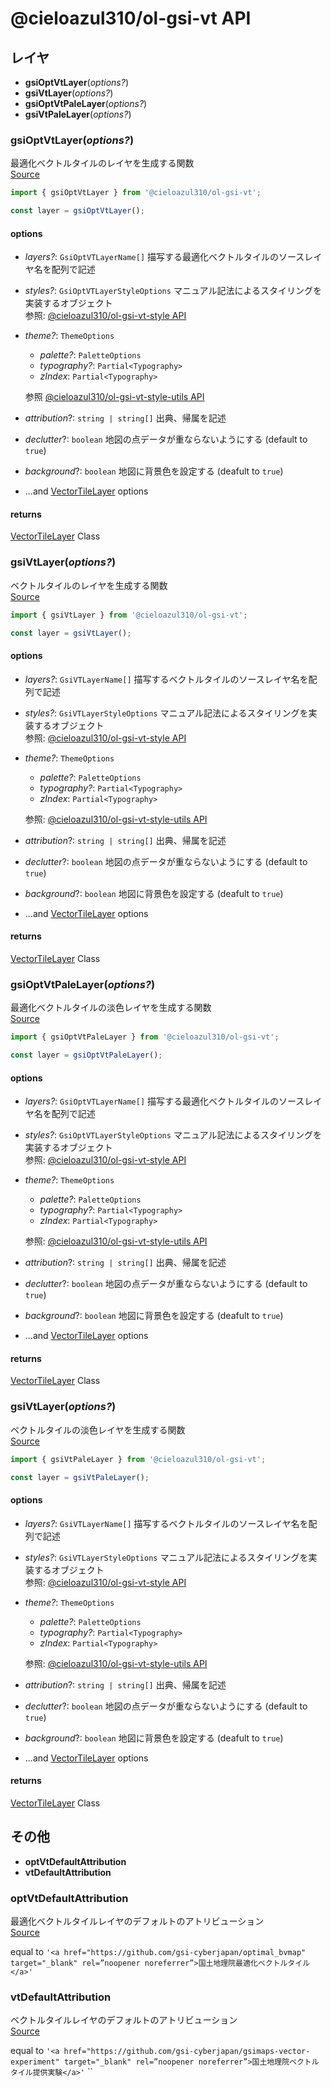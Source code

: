 # @cieloazul310/ol-gsi-vt API

## レイヤ

- **gsiOptVtLayer**(*options?*)
- **gsiVtLayer**(*options?*)
- **gsiOptVtPaleLayer**(*options?*)
- **gsiVtPaleLayer**(*options?*)

### gsiOptVtLayer(*options?*)

最適化ベクトルタイルのレイヤを生成する関数  
[Source](https://github.com/cieloazul310/ol-gsi-vt/blob/main/packages/ol-gsi-vt/src/layers/gsi-opt-vt.ts)

```ts
import { gsiOptVtLayer } from '@cieloazul310/ol-gsi-vt';

const layer = gsiOptVtLayer();
```

#### options

- *layers?*: `GsiOptVTLayerName[]`
  描写する最適化ベクトルタイルのソースレイヤ名を配列で記述
- *styles?*: `GsiOptVTLayerStyleOptions`
  マニュアル記法によるスタイリングを実装するオブジェクト  
  参照: [@cieloazul310/ol-gsi-vt-style API]
- *theme?*: `ThemeOptions`
  - *palette?*: `PaletteOptions`
  - *typography?*: `Partial<Typography>`
  - *zIndex*: `Partial<Typography>`
  
  参照 [@cieloazul310/ol-gsi-vt-style-utils API]
- *attribution*?: `string | string[]`
  出典、帰属を記述
- *declutter*?: `boolean`
  地図の点データが重ならないようにする (default to `true`)
- *background*?: `boolean`
  地図に背景色を設定する (deafult to `true`)
- ...and [VectorTileLayer] options

#### returns

[VectorTileLayer] Class  

### gsiVtLayer(*options?*)

ベクトルタイルのレイヤを生成する関数  
[Source](https://github.com/cieloazul310/ol-gsi-vt/blob/main/packages/ol-gsi-vt/src/layers/gsi-vt.ts)

```ts
import { gsiVtLayer } from '@cieloazul310/ol-gsi-vt';

const layer = gsiVtLayer();
```

#### options

- *layers?*: `GsiVTLayerName[]`
  描写するベクトルタイルのソースレイヤ名を配列で記述
- *styles?*: `GsiVTLayerStyleOptions`
  マニュアル記法によるスタイリングを実装するオブジェクト  
  参照: [@cieloazul310/ol-gsi-vt-style API]
- *theme?*: `ThemeOptions`
  - *palette?*: `PaletteOptions`
  - *typography?*: `Partial<Typography>`
  - *zIndex*: `Partial<Typography>`
  
  参照: [@cieloazul310/ol-gsi-vt-style-utils API]
- *attribution*?: `string | string[]`
  出典、帰属を記述
- *declutter*?: `boolean`
  地図の点データが重ならないようにする (default to `true`)
- *background*?: `boolean`
  地図に背景色を設定する (deafult to `true`)
- ...and [VectorTileLayer] options

#### returns

[VectorTileLayer] Class

### gsiOptVtPaleLayer(*options?*)

最適化ベクトルタイルの淡色レイヤを生成する関数  
[Source](https://github.com/cieloazul310/ol-gsi-vt/blob/main/packages/ol-gsi-vt/src/layers/gsi-opt-vt-pale.ts)

```ts
import { gsiOptVtPaleLayer } from '@cieloazul310/ol-gsi-vt';

const layer = gsiOptVtPaleLayer();
```

#### options

- *layers?*: `GsiOptVTLayerName[]`
  描写する最適化ベクトルタイルのソースレイヤ名を配列で記述
- *styles?*: `GsiOptVTLayerStyleOptions`
  マニュアル記法によるスタイリングを実装するオブジェクト  
  参照: [@cieloazul310/ol-gsi-vt-style API]
- *theme?*: `ThemeOptions`
  - *palette?*: `PaletteOptions`
  - *typography?*: `Partial<Typography>`
  - *zIndex*: `Partial<Typography>`
  
  参照: [@cieloazul310/ol-gsi-vt-style-utils API]
- *attribution*?: `string | string[]`
  出典、帰属を記述
- *declutter*?: `boolean`
  地図の点データが重ならないようにする (default to `true`)
- *background*?: `boolean`
  地図に背景色を設定する (deafult to `true`)
- ...and [VectorTileLayer] options

#### returns

[VectorTileLayer] Class

### gsiVtLayer(*options?*)

ベクトルタイルの淡色レイヤを生成する関数  
[Source](https://github.com/cieloazul310/ol-gsi-vt/blob/main/packages/ol-gsi-vt/src/layers/gsi-vt-pale.ts)

```ts
import { gsiVtPaleLayer } from '@cieloazul310/ol-gsi-vt';

const layer = gsiVtPaleLayer();
```

#### options

- *layers?*: `GsiVTLayerName[]`
  描写するベクトルタイルのソースレイヤ名を配列で記述
- *styles?*: `GsiVTLayerStyleOptions`
  マニュアル記法によるスタイリングを実装するオブジェクト  
  参照: [@cieloazul310/ol-gsi-vt-style API]
- *theme?*: `ThemeOptions`
  - *palette?*: `PaletteOptions`
  - *typography?*: `Partial<Typography>`
  - *zIndex*: `Partial<Typography>`
  
  参照: [@cieloazul310/ol-gsi-vt-style-utils API]
- *attribution*?: `string | string[]`
  出典、帰属を記述
- *declutter*?: `boolean`
  地図の点データが重ならないようにする (default to `true`)
- *background*?: `boolean`
  地図に背景色を設定する (deafult to `true`)
- ...and [VectorTileLayer] options

#### returns

[VectorTileLayer] Class

## その他

- **optVtDefaultAttribution**
- **vtDefaultAttribution**

### optVtDefaultAttribution

最適化ベクトルタイルレイヤのデフォルトのアトリビューション  
[Source](https://github.com/cieloazul310/ol-gsi-vt/blob/main/packages/ol-gsi-vt/src/layers/types.ts)

equal to `'<a href="https://github.com/gsi-cyberjapan/optimal_bvmap" target="_blank" rel=”noopener noreferrer”>国土地理院最適化ベクトルタイル</a>'`

### vtDefaultAttribution

ベクトルタイルレイヤのデフォルトのアトリビューション  
[Source](https://github.com/cieloazul310/ol-gsi-vt/blob/main/packages/ol-gsi-vt/src/layers/types.ts)

equal to `'<a href="https://github.com/gsi-cyberjapan/gsimaps-vector-experiment" target="_blank" rel=”noopener noreferrer”>国土地理院ベクトルタイル提供実験</a>'`
``

[VectorTileLayer]: https://openlayers.org/en/latest/apidoc/module-ol_layer_VectorTile-VectorTileLayer.html "VectorTileLayer"
[@cieloazul310/ol-gsi-vt-style API]: [ol-gsi-vt-api.md]
[@cieloazul310/ol-gsi-vt-style-utils API]: [ol-gsi-vt-style-utils.md]
